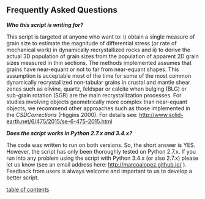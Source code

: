 Frequently Asked Questions
-------------

***Who this script is writing for?***

This script is targeted at anyone who want to: i) obtain a single measure of grain size to estimate the magnitude of differential stress (or rate of mechanical work) in dynamically recrystallized rocks and ii) to derive the actual 3D population of grain sizes from the population of apparent 2D grain sizes measured in thin sections. The methods implemented assumes that grains have near-equant or not to far from near-equant shapes. This assumption is acceptable most of the time for some of the most common dynamically recrystallized non-tabular grains in crustal and mantle shear zones such as olivine, quartz, feldspar or calcite when bulging (BLG) or sub-grain rotation (SGR) are the main recrystallization processes. For studies involving objects geometrically more complex than near-equant objects, we recommend other approaches such as those implemented in the *CSDCorrections* (Higgins 2000). For details see: http://www.solid-earth.net/6/475/2015/se-6-475-2015.html

***Does the script works in Python 2.7.x and 3.4.x?***

The code was written to run on both versions. So, the short answer is YES. However, the script has only been thoroughly tested on Python 2.7.x. If you run into any problem using the script with Python 3.4.x (or also 2.7.x) please let us know (see an email address here: http://marcoalopez.github.io/ ). Feedback from users is always welcome and important to us to develop a better script.

[table of contents](https://github.com/marcoalopez/GrainSizeTools/blob/master/DOCS/tableOfContents.md)
